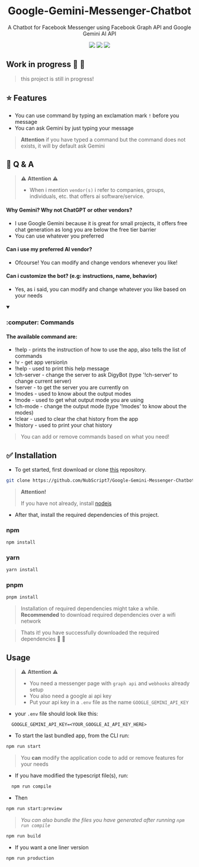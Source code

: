 <h1 align=center> Google-Gemini-Messenger-Chatbot </h1>
<p align="center"> A Chatbot for Facebook Messenger using Facebook Graph API and Google Gemini AI API</p>

<div align="center">
<a href="./LICENSE"><img src="https://img.shields.io/badge/license-MIT-blue.svg"></a>
<a href="#"><img src="https://api.visitorbadge.io/api/visitors?path=https%3A%2F%2Fgithub.com%2FNubScript7%2FGoogle-Gemini-Messenger-Chatbot&countColor=%23f47373"></a>
<a href="#"><img src="https://img.shields.io/badge/release-v.1.5.5-blue"></a>
</div>

## Work in progress :construction: :construction_worker:

> this project is still in progress!

## :star: Features

- You can use command by typing an exclamation mark `!` before you message
- You can ask Gemini by just typing your message

> **Attention**
> if you have typed a command but the command does not exists, it will by default ask Gemini

## :crown: Q & A

> :warning: **Attention** :warning:
>
> - When i mention `vendor(s)` i refer to companies, groups, individuals, etc. that offers ai software/service.

#### Why Gemini? Why not ChatGPT or other vendors?

- I use Google Gemini because it is great for small projects, it offers free chat generation as long you are below the free tier barrier
- You can use whatever you preferred

#### Can i use my preferred AI vendor?

- Ofcourse! You can modify and change vendors whenever you like!

#### Can i customize the bot? (e.g: instructions, name, behavior)

- Yes, as i said, you can modify and change whatever you like based on your needs

<details open>
<summary>
 <h3> :computer: Commands </h3>
</summary>

#### The available command are:

- !help - prints the instruction of how to use the app, also tells the list of commands
- !v - get app version\n
- !help - used to print this help message
- !ch-server - change the server to ask DigyBot (type '!ch-server' to change current server)
- !server - to get the server you are currently on
- !modes - used to know about the output modes
- !mode - used to get what output mode you are using
- !ch-mode - change the output mode (type '!modes' to know about the modes)
- !clear - used to clear the chat history from the app
- !history - used to print your chat history

> You can add or remove commands based on what you need!

</details>

## :white_check_mark: Installation

- To get started, first download or clone [this](https://github.com/NubScript7/Google-Gemini-Messenger-Chatbot) repository.

```bash
git clone https://github.com/NubScript7/Google-Gemini-Messenger-Chatbot
```

> **Attention!**
>
> If you have not already, install [nodejs](https://nodejs.com)

- After that, install the required dependencies of this project.

### npm

```bash
npm install
```

### yarn

```bash
yarn install
```

### pnpm

```bash
pnpm install
```

> Installation of required dependencies might take a while.
> **Recommended** to download required dependencies over a wifi network

> Thats it! you have successfully downloaded the required dependencies :raised_hands: :dancer:

## Usage

> :warning: **Attention** :warning:
>
> - You need a messenger page with `graph api` and `webhooks` already setup
> - You also need a google ai api key
> - Put your api key in a `.env` file as the name `GOOGLE_GEMINI_API_KEY`

- your `.env` file should look like this:

```.env
  GOOGLE_GEMINI_API_KEY=<YOUR_GOOGLE_AI_API_KEY_HERE>
```

- To start the last bundled app, from the CLI run:

```bash
npm run start
```

> You **can** modify the application code to add or remove features for your needs

- If you have modified the typescript file(s), run:

```bash
  npm run compile
```

- Then

```bash
npm run start:preview
```

> _You can also bundle the files you have generated after running `npm run compile`_

```bash
npm run build
```

- If you want a one liner version

```bash
npm run production
```